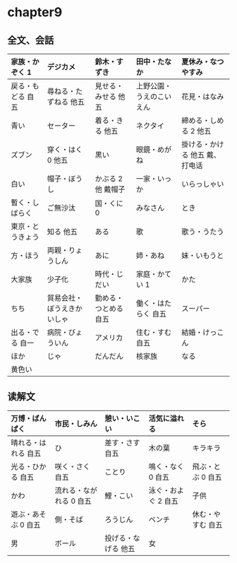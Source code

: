 # chapter9

## 全文、会話

| 家族・かぞく 1    | デジカメ                   | 鈴木・すずき          | 田中・たなか             | 夏休み・なつやすみ             |
| :---------------- | :------------------------- | :-------------------- | :----------------------- | :----------------------------- |
| 戻る・もどる 自五 | 尋ねる・たずねる 他五      | 見せる・みせる 他五   | 上野公園・うえのこいえん | 花見・はなみ                   |
| 青い              | セーター                   | 着る・きる 他五       | ネクタイ                 | 締める・しめる 2 他五          |
| ズブン            | 穿く・はく 0 他五          | 黒い                  | 眼鏡・めがね             | 掛ける・かける 他五 戴、打电话 |
| 白い              | 帽子・ぼうし               | かぶる 2 他 戴帽子    | 一家・いっか             | いらっしゃい                   |
| 暫く・しばらく    | ご無沙汰                   | 国・くに 0            | みなさん                 | とき                           |
| 東京・とうきょう  | 知る 他五                  | ある                  | 歌                       | 歌う・うたう                   |
| 方・ほう          | 両親・りょうしん           | あに                  | 姉・あね                 | 妹・いもうと                   |
| 大家族            | 少子化                     | 時代・じだい          | 家庭・かてい 1           | かた                           |
| ちち              | 貿易会社・ぼうえきかいしゃ | 勤める・つとめる 自五 | 働く・はたらく 自五      | スーパー                       |
| 出る・でる 自一   | 病院・びょういん           | アメリカ              | 住む・すむ　自五         | 結婚・けっこん                 |
| ほか              | じゃ                       | だんだん              | 核家族                   | なる                           |
| 黄色い            |

## 读解文

| 万博・ばんぱく      | 市民・しみん            | 憩い・いこい        | 活気に溢れる        | そら              |
| :------------------ | :---------------------- | :------------------ | :------------------ | :---------------- |
| 晴れる・はれる 自五 | ひ                      | 差す・さす 自五     | 木の葉              | キラキラ          |
| 光る・ひかる 自五   | 咲く・さく 自五         | ことり              | 鳴く・なく 0 自五   | 飛ぶ・とぶ 0 自五 |
| かわ                | 流れる・ながれる 0 自五 | 鯉・こい            | 泳ぐ・およぐ 2 自五 | 子供              |
| 遊ぶ・あそぶ 0 自五 | 側・そば                | ろうじん            | ベンチ              | 休む・やすむ 自五 |
| 男                  | ボール                  | 投げる・なげる 他五 | 女                  |                   |

